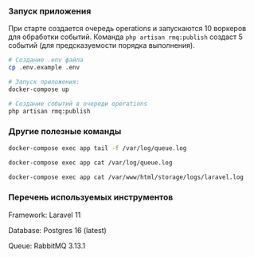 ### Запуск приложения

При старте создается очередь operations и запускаются 10 воркеров для обработки событий.
Команда `php artisan rmq:publish` создаст 5 событий (для предсказуемости порядка выполнения).

```bash
# Создание .env файла
cp .env.example .env

# Запуск приложения:
docker-compose up

# Создание событий в очереди operations 
php artisan rmq:publish

```

### Другие полезные команды

```bash
docker-compose exec app tail -f /var/log/queue.log

docker-compose exec app cat /var/log/queue.log

docker-compose exec app cat /var/www/html/storage/logs/laravel.log
```

### Перечень используемых инструментов

Framework: Laravel 11

Database: Postgres 16 (latest)

Queue: RabbitMQ 3.13.1

